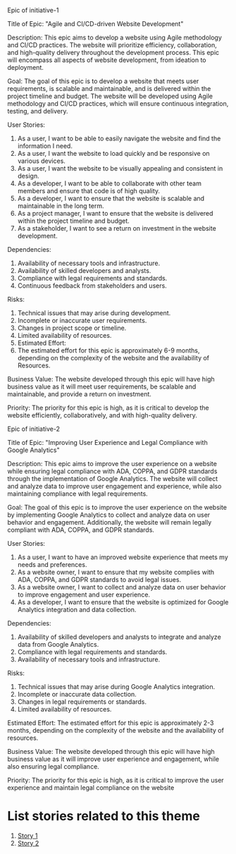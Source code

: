 Epic of initiative-1

Title of Epic: "Agile and CI/CD-driven Website Development"

Description:
This epic aims to develop a website using Agile methodology and CI/CD practices. The website will prioritize efficiency, collaboration, and high-quality delivery throughout the development process. This epic will encompass all aspects of website development, from ideation to deployment.

Goal:
The goal of this epic is to develop a website that meets user requirements, is scalable and maintainable, and is delivered within the project timeline and budget. The website will be developed using Agile methodology and CI/CD practices, which will ensure continuous integration, testing, and delivery.

User Stories:

1. As a user, I want to be able to easily navigate the website and find the information I need. 
2. As a user, I want the website to load quickly and be responsive on various devices. 
3. As a user, I want the website to be visually appealing and consistent in design. 
4. As a developer, I want to be able to collaborate with other team members and ensure that code is of high quality. 
5. As a developer, I want to ensure that the website is scalable and maintainable in the long term. 
6. As a project manager, I want to ensure that the website is delivered within the project timeline and budget. 
7. As a stakeholder, I want to see a return on investment in the website development.

Dependencies:

1. Availability of necessary tools and infrastructure.
2. Availability of skilled developers and analysts.
3. Compliance with legal requirements and standards.
4. Continuous feedback from stakeholders and users.

Risks:

1. Technical issues that may arise during development.
2. Incomplete or inaccurate user requirements.
3. Changes in project scope or timeline.
4. Limited availability of resources.
5. Estimated Effort:
6. The estimated effort for this epic is approximately 6-9 months, depending on the complexity of the website and the availability of
Resources.

Business Value:
The website developed through this epic will have high business value as it will meet user requirements, be scalable and maintainable, and provide a return on investment.

Priority:
The priority for this epic is high, as it is critical to develop the website efficiently, collaboratively, and with high-quality delivery.

Epic of initiative-2

Title of Epic: "Improving User Experience and Legal Compliance with Google Analytics"

Description:
This epic aims to improve the user experience on a website while ensuring legal compliance with ADA, COPPA, and GDPR standards through the implementation of Google Analytics. The website will collect and analyze data to improve user engagement and experience, while also maintaining compliance with legal requirements.

Goal:
The goal of this epic is to improve the user experience on the website by implementing Google Analytics to collect and analyze data on user behavior and engagement. Additionally, the website will remain legally compliant with ADA, COPPA, and GDPR standards.

User Stories:

1. As a user, I want to have an improved website experience that meets my needs and preferences. 
2. As a website owner, I want to ensure that my website complies with ADA, COPPA, and GDPR standards to avoid legal issues. 
3. As a website owner, I want to collect and analyze data on user behavior to improve engagement and user experience. 
4. As a developer, I want to ensure that the website is optimized for Google Analytics integration and data collection.

Dependencies:

1. Availability of skilled developers and analysts to integrate and analyze data from Google Analytics. 
2. Compliance with legal requirements and standards. 
3. Availability of necessary tools and infrastructure.

Risks:

1. Technical issues that may arise during Google Analytics integration. 
2. Incomplete or inaccurate data collection. 
3. Changes in legal requirements or standards. 
4. Limited availability of resources.

Estimated Effort:
The estimated effort for this epic is approximately 2-3 months, depending on the complexity of the website and the availability of resources.

Business Value:
The website developed through this epic will have high business value as it will improve user experience and engagement, while also ensuring legal compliance.

Priority:
The priority for this epic is high, as it is critical to improve the user experience and maintain legal compliance on the website

# List stories related to this theme
1. [Story 1](https://github.com/Ptshah/mywebclass-agile-docs/blob/main/documentation/templates/theme/initiatives/epics/stories/story_template.md)
2. [Story 2](https://github.com/Ptshah/mywebclass-agile-docs/blob/main/documentation/templates/theme/initiatives/epics/stories/story_template.md)